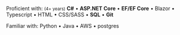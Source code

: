 Proficient with: <small>(4+ years)</small>
**C#** • **ASP.NET Core** • **EF/EF Core** • Blazor • Typescript • HTML • CSS/SASS • **SQL** • **Git**

Familiar with:
Python • Java • AWS • postgres
